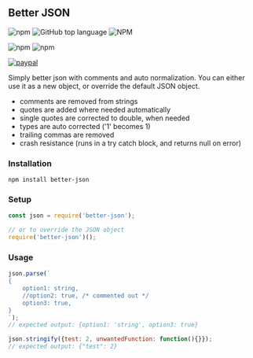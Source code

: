 ## Better JSON

![npm](https://img.shields.io/npm/v/better-json)
![GitHub top language](https://img.shields.io/github/languages/top/aspiesoft/better-json)
![NPM](https://img.shields.io/npm/l/better-json)

![npm](https://img.shields.io/npm/dw/better-json)
![npm](https://img.shields.io/npm/dm/better-json)

[![paypal](https://img.shields.io/badge/buy%20me%20a%20coffee-paypal-blue)](https://buymeacoffee.aspiesoft.com/)

Simply better json with comments and auto normalization.
You can either use it as a new object, or override the default JSON object.

 - comments are removed from strings
 - quotes are added where needed automatically
 - single quotes are corrected to double, when needed
 - types are auto corrected ('1' becomes 1)
 - trailing commas are removed
 - crash resistance (runs in a try catch block, and returns null on error)

### Installation

```shell script
npm install better-json
```

### Setup

```js
const json = require('better-json');

// or to override the JSON object
require('better-json')();
```

### Usage

```js
json.parse(`
{
    option1: string,
    //option2: true, /* commented out */
    option3: true,
}
`);
// expected output: {option1: 'string', option3: true}

json.stringify({test: 2, unwantedFunction: function(){}});
// expected output: {"test": 2}
```
